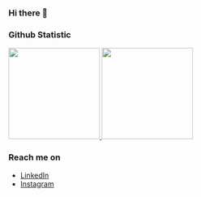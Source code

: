 ### Hi there 👋

### Github Statistic
<p align="left">
<a href="https://github.com/Vania-kwan">
  <img height="180em" src="https://github-readme-stats-eight-theta.vercel.app/api?username=Vania-kwan&show_icons=true&theme=algolia&include_all_commits=true&count_private=true"/>
  <img height="180em" src="https://github-readme-stats-eight-theta.vercel.app/api/top-langs/?username=Vania-kwan&layout=compact&theme=algolia"/>
</a>
</p>

### Reach me on
- <a href="">LinkedIn</a>
- <a href="">Instagram</a>

<!--
**Vania-kwan/Vania-kwan** is a ✨ _special_ ✨ repository because its `README.md` (this file) appears on your GitHub profile.

Here are some ideas to get you started:

- 🔭 I’m currently working on ...
- 🌱 I’m currently learning ...
- 👯 I’m looking to collaborate on ...
- 🤔 I’m looking for help with ...
- 💬 Ask me about ...
- 📫 How to reach me: ...
- 😄 Pronouns: ...
- ⚡ Fun fact: ...
-->
